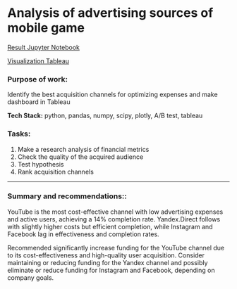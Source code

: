 # **Analysis of advertising sources of mobile game**
[Result Jupyter Notebook](https://github.com/Kristina-Ponomareva/my_projects/blob/main/Analysis%20of%20advertising%20sources%20of%20mobile%20game/Analysis%20of%20ads.ipynb)

[Visualization Tableau](https://public.tableau.com/authoring/Analysisofadvertisingsourcesofmobilegame/Dashboard1#1)


### Purpose of work:
Identify the best acquisition channels for optimizing expenses and make dashboard in Tableau 


**Tech Stack:** python, pandas, numpy, scipy, plotly, A/B test, tableau

### Tasks:
1. Make a research analysis of financial metrics
2. Check the quality of the acquired audience
3. Test hypothesis
4. Rank acquisition channels

***
### **Summary and recommendations::**
YouTube is the most cost-effective channel with low advertising expenses and active users, achieving a 14% completion rate. 
Yandex.Direct follows with slightly higher costs but efficient completion, while Instagram and Facebook lag in effectiveness and completion rates.

Recommended significantly increase funding for the YouTube channel due to its cost-effectiveness and high-quality user acquisition. 
Consider maintaining or reducing funding for the Yandex channel and possibly eliminate or reduce funding for Instagram and Facebook, depending on company goals.
